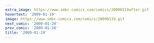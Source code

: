 ```yaml
---
extra_image: https://www.smbc-comics.com/comics/20090119after.gif
hovertext: '2009-01-19'
image: https://www.smbc-comics.com/comics/20090119.gif
next_comic: '2009-01-20'
prev_comic: '2009-01-18'
title: '2009-01-19'
---
```


